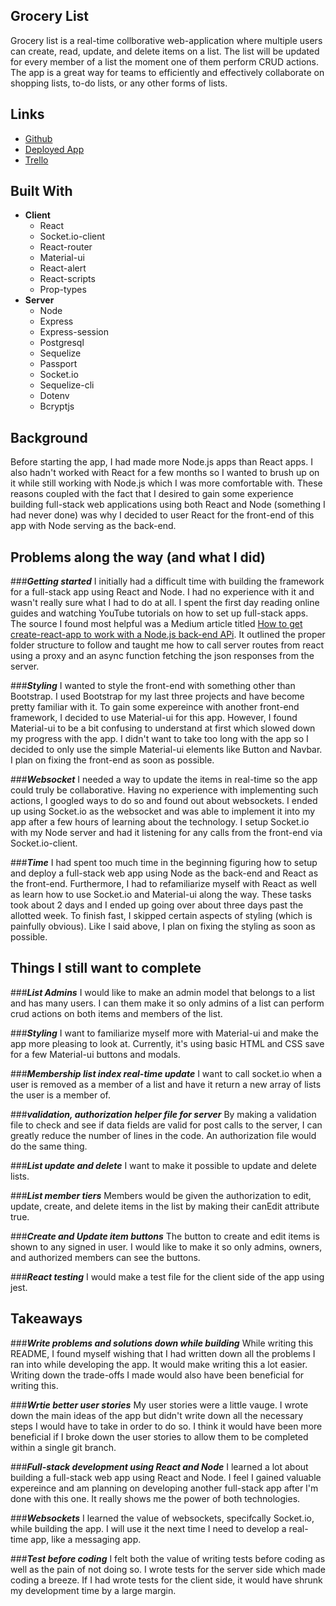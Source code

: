 ## Grocery List

Grocery list is a real-time collborative web-application where multiple users can create, read, update, and delete items on a list. The list will be updated for every member of a list the moment one of them perform CRUD actions. The app is a great way for teams to efficiently and effectively collaborate on shopping lists, to-do lists, or any other forms of lists.

## Links

* [Github](https://github.com/brandonkimmmm/grocery-list)
* [Deployed App](https://brandonkimmmm-grocery-list.herokuapp.com/)
* [Trello](https://trello.com/b/f6ryUiwP/grocery-list)

## Built With

* **Client**
	* React
	* Socket.io-client
	* React-router
	* Material-ui
	* React-alert
	* React-scripts
	* Prop-types
* **Server**
	* Node
	* Express
	* Express-session
	* Postgresql
	* Sequelize
	* Passport
	* Socket.io
	* Sequelize-cli
	* Dotenv
	* Bcryptjs

## Background

Before starting the app, I had made more Node.js apps than React apps. I also hadn't worked with React for a few months so I wanted to brush up on it while still working with Node.js which I was more comfortable with. These reasons coupled with the fact that I desired to gain some experience building full-stack web applications using both React and Node (something I had never done) was why I decided to user React for the front-end of this app with Node serving as the back-end. 

## Problems along the way (and what I did)

###___Getting started___
I initially had a difficult time with building the framework for a full-stack app using React and Node. I had no experience with it and wasn't really sure what I had to do at all. I spent the first day reading online guides and watching YouTube tutorials on how to set up full-stack apps. The source I found most helpful was a Medium article titled [How to get create-react-app to work with a Node.js back-end APi](https://medium.freecodecamp.org/how-to-make-create-react-app-work-with-a-node-backend-api-7c5c48acb1b0). It outlined the proper folder structure to follow and taught me how to call server routes from react using a proxy and an async function fetching the json responses from the server. 

###___Styling___
I wanted to style the front-end with something other than Bootstrap. I used Bootstrap for my last three projects and have become pretty familiar with it. To gain some expereince with another front-end framework, I decided to use Material-ui for this app. However, I found Material-ui to be a bit confusing to understand at first which slowed down my progress with the app. I didn't want to take too long with the app so I decided to only use the simple Material-ui elements like Button and Navbar. I plan on fixing the front-end as soon as possible. 

###___Websocket___
I needed a way to update the items in real-time so the app could truly be collaborative. Having no experience with implementing such actions, I googled ways to do so and found out about websockets. I ended up using Socket.io as the websocket and was able to implement it into my app after a few hours of learning about the technology. I setup Socket.io with my Node server and had it listening for any calls from the front-end via Socket.io-client.

###___Time___
I had spent too much time in the beginning figuring how to setup and deploy a full-stack web app using Node as the back-end and React as the front-end. Furthermore, I had to refamiliarize myself with React as well as learn how to use Socket.io and Material-ui along the way. These tasks took about 2 days and I ended up going over about three days past the allotted week. To finish fast, I skipped certain aspects of styling (which is painfully obvious). Like I said above, I plan on fixing the styling as soon as possible. 

## Things I still want to complete

###***List Admins***
I would like to make an admin model that belongs to a list and has many users. I can them make it so only admins of a list can perform crud actions on both items and members of the list.

###***Styling***
I want to familiarize myself more with Material-ui and make the app more pleasing to look at. Currently, it's using basic HTML and CSS save for a few Material-ui buttons and modals.

###***Membership list index real-time update***
I want to call socket.io when a user is removed as a member of a list and have it return a new array of lists the user is a member of.

###***validation, authorization helper file for server***
By making a validation file to check and see if data fields are valid for post calls to the server, I can greatly reduce the number of lines in the code. An authorization file would do the same thing. 

###***List update and delete***
I want to make it possible to update and delete lists.

###***List member tiers***
Members would be given the authorization to edit, update, create, and delete items in the list by making their canEdit attribute true.

###***Create and Update item buttons***
The button to create and edit items is shown to any signed in user. I would like to make it so only admins, owners, and authorized members can see the buttons.

###***React testing***
I would make a test file for the client side of the app using jest.

## Takeaways

###***Write problems and solutions down while building***
While writing this README, I found myself wishing that I had written down all the problems I ran into while developing the app. It would make writing this a lot easier. Writing down the trade-offs I made would also have been beneficial for writing this. 

###***Wrtie better user stories***
My user stories were a little vauge. I wrote down the main ideas of the app but didn't write down all the necessary steps I would have to take in order to do so. I think it would have been more beneficial if I broke down the user stories to allow them to be completed within a single git branch. 

###***Full-stack development using React and Node***
I learned a lot about building a full-stack web app using React and Node. I feel I gained valuable expereince and am planning on developing another full-stack app after I'm done with this one. It really shows me the power of both technologies.

###***Websockets***
I learned the value of websockets, specifcally Socket.io, while building the app. I will use it the next time I need to develop a real-time app, like a messaging app.

###***Test before coding***
I felt both the value of writing tests before coding as well as the pain of not doing so. I wrote tests for the server side which made coding a breeze. If I had wrote tests for the client side, it would have shrunk my development time by a large margin. 